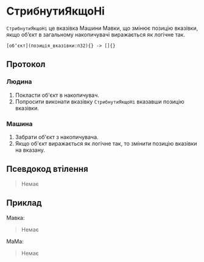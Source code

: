 # СтрибнутиЯкщоНі

`СтрибнутиЯкщоНі` <keyword>це</keyword> вказівка <subject>Машини Мавки</subject>, що змінює позицію вказівки, якщо обʼєкт в загальному накопичувачі виражається як логічне так.

```
[обʼєкт](позиція_вказівки:п32){} -> []{}
```

## Протокол

### Людина

1. Покласти об'єкт в накопичувач.
2. Попросити виконати вказівку `СтрибнутиЯкщоНі` вказавши позицію вказівки.

### Машина

1. Забрати об'єкт з накопичувача.
2. Якщо об'єкт виражається як логічне так, то змінити позицію вказівки на вказану.

## Псевдокод втілення

> Немає

## Приклад

<subject>Мавка</subject>:

> Немає

<subject>МаМа</subject>:

> Немає